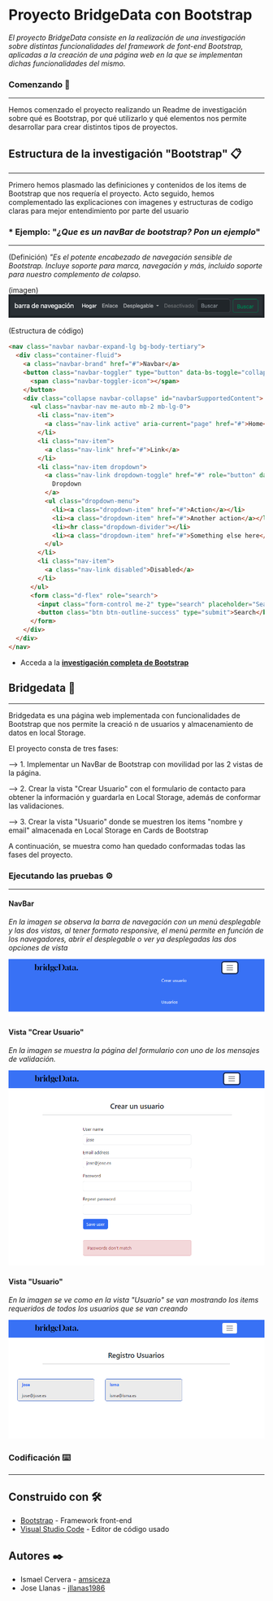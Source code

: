 # Proyecto BridgeData con Bootstrap


_El proyecto BridgeData consiste en la realización de una investigación sobre distintas funcionalidades del framework de font-end Bootstrap, aplicadas a la creación de una página web en la que se implementan dichas funcionalidades del mismo._

### **Comenzando** 🚀
---
Hemos comenzado el proyecto realizando un Readme de investigación sobre qué es Bootstrap, por qué utilizarlo y qué elementos nos permite desarrollar para crear distintos tipos de proyectos.

## **Estructura de la investigación "Bootstrap"** 📋
---
Primero hemos plasmado las definiciones y contenidos de los items de Bootstrap que nos requería el proyecto. Acto seguido, hemos complementado las explicaciones con imagenes y estructuras de codigo claras para mejor entendimiento por parte del usuario

### * Ejemplo:  "_¿Que es un navBar de bootstrap? Pon un ejemplo_"
---
(Definición)
_"Es el potente encabezado de navegación sensible de Bootstrap. Incluye soporte para marca, navegación y más, incluido soporte para nuestro complemento de colapso._

(imagen)
![imagen](/media/navbar.png)

(Estructura de código)
```html
<nav class="navbar navbar-expand-lg bg-body-tertiary">
  <div class="container-fluid">
    <a class="navbar-brand" href="#">Navbar</a>
    <button class="navbar-toggler" type="button" data-bs-toggle="collapse" data-bs-target="#navbarSupportedContent" aria-controls="navbarSupportedContent" aria-expanded="false" aria-label="Toggle navigation">
      <span class="navbar-toggler-icon"></span>
    </button>
    <div class="collapse navbar-collapse" id="navbarSupportedContent">
      <ul class="navbar-nav me-auto mb-2 mb-lg-0">
        <li class="nav-item">
          <a class="nav-link active" aria-current="page" href="#">Home</a>
        </li>
        <li class="nav-item">
          <a class="nav-link" href="#">Link</a>
        </li>
        <li class="nav-item dropdown">
          <a class="nav-link dropdown-toggle" href="#" role="button" data-bs-toggle="dropdown" aria-expanded="false">
            Dropdown
          </a>
          <ul class="dropdown-menu">
            <li><a class="dropdown-item" href="#">Action</a></li>
            <li><a class="dropdown-item" href="#">Another action</a></li>
            <li><hr class="dropdown-divider"></li>
            <li><a class="dropdown-item" href="#">Something else here</a></li>
          </ul>
        </li>
        <li class="nav-item">
          <a class="nav-link disabled">Disabled</a>
        </li>
      </ul>
      <form class="d-flex" role="search">
        <input class="form-control me-2" type="search" placeholder="Search" aria-label="Search">
        <button class="btn btn-outline-success" type="submit">Search</button>
      </form>
    </div>
  </div>
</nav>
```
* Acceda a la [**investigación completa de Bootstrap**](/bootstrap.md)

##  **Bridgedata** 🔧
---
Bridgedata es una página web implementada con funcionalidades de Bootstrap que nos permite la creació n de usuarios y almacenamiento de datos en local Storage.

El proyecto consta de tres fases:

--> 1. Implementar un NavBar de Bootstrap con movilidad por las 2 vistas de la página.

--> 2. Crear la vista "Crear Usuario" con el formulario de contacto para obtener la información y guardarla en Local Storage, además de conformar las validaciones.

--> 3. Crear la vista "Usuario" donde se muestren los items "nombre y email" almacenada en Local Storage en Cards de Bootstrap

A continuación, se muestra como han quedado conformadas todas las fases del proyecto.


### **Ejecutando las pruebas** ⚙️
---
#### **NavBar**

_En la imagen se observa la barra de navegación con un menú desplegable y las dos vistas, al tener formato responsive, el menú permite en función de los navegadores, abrir el desplegable o ver ya desplegadas las dos opciones de vista_

![imagen NavBar](/media/imgnavbar.png)

#### **Vista "Crear Usuario"**

_En la imagen se muestra la página del formulario con uno de los mensajes de validación._

![imagen vista crear usuario](/media/imgvalidacion.png)

#### **Vista "Usuario"**

_En la imagen se ve como en la vista "Usuario" 
se van mostrando los items requeridos de todos los usuarios que se van creando_

![imagen vista ususario](/media/imgusuarios.png)



### **Codificación** ⌨️
----


## Construido con 🛠️

* [Bootstrap](https://getbootstrap-com.translate.goog/?_x_tr_sl=en&_x_tr_tl=es&_x_tr_hl=es&_x_tr_pto=sc) - Framework front-end
* [Visual Studio Code](https://code.visualstudio.com/) - Editor de código usado


## Autores ✒️

* Ismael Cervera - [amsiceza](https://github.com/amsiceza)
* Jose Llanas - [jllanas1986](https://github.com/jllanas1986)
